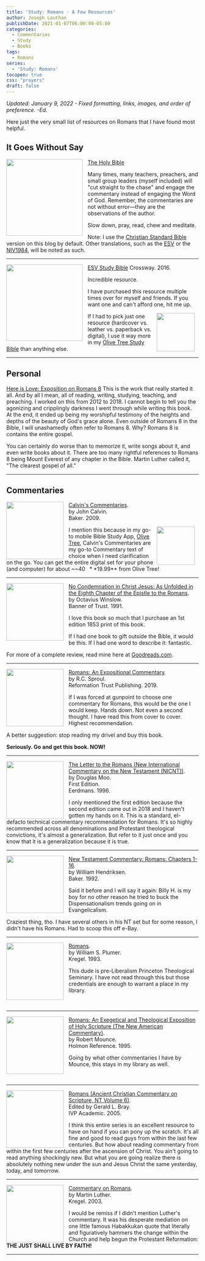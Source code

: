 ```yaml
---
title: 'Study: Romans - A Few Resources'
author: Joseph Louthan
publishDate: 2021-01-07T06:00:00-05:00
categories:
  - Commentaries
  - Study
  - Books
tags:
  - Romans
series:
  - 'Study: Romans'
tocopen: true
css: "prayers"
draft: false
---
```

*Updated: January 9, 2022 - Fixed formatting, links, images, and order of preference. -Ed.*

Here just the very small list of resources on Romans that I have found most helpful.

## It Goes Without Say

[<img src="https://images-na.ssl-images-amazon.com/images/I/91DXb+atXsL.jpg" align="left" width="200" style="padding-right: 10px" />The Holy Bible](https://amzn.to/3FbGqbM)

Many times, many teachers, preachers, and small group leaders (myself included) will "cut straight to the chase" and engage the commentary instead of engaging the Word of God. Remember, the commentaries are not without error—they are the observations of the author.

Slow down, pray, read, chew and meditate.

Note: I use the [Christian Standard Bible](https://csbible.com) version on this blog by default. Other translations, such as the [ESV](https://www.crossway.org/bibles/) or the [NIV1984](https://bibleportal.com/version/NIV1984), will be noted as such.
&nbsp;  

___

<p style="clear:both;">

[<img src="https://images-na.ssl-images-amazon.com/images/I/41nNWgurO3L._SX394_BO1,204,203,200_.jpg" align="left" width="200" style="padding-right: 10px" />ESV Study Bible](https://amzn.to/3FbGs38)
Crossway. 2016.

Incredible resource.

I have purchased this resource multiple times over for myself and friends. If you want one and can't afford one, hit me up.

[<img src="https://www.toolsandapplications.com/wp-content/uploads/2011/08/Bible+-by-Olive-Tree-app-icon.png" align="right" width="100" style="padding-right: 10px" />](https://www.olivetree.com) If I had to pick just one resource (hardcover vs. leather vs. paperback vs. digital), I use it way more in my [Olive Tree Study Bible](https://www.olivetree.com) than anything else.  

___

<p style="clear:both;">

## Personal

[Here is Love: Exposition on Romans 8](/series/here-is-love/) This is the work that really started it all. And by all I mean, all of reading, writing, studying, teaching, and preaching. I worked on this from 2012 to 2018.  I cannot begin to tell you the agonizing and cripplingly darkness I went through while writing this book. At the end, it ended up being my worshipful testimony of the heights and depths of the beauty of God's grace alone.  Even outside of Romans 8 in the Bible, I will unashamedly often refer to Romans 8. Why? Romans 8 is contains the entire gospel.

You can certainly do worse than to memorize it, write songs about it, and even write books about it.  There are too many rightful references to Romans 8 being Mount Everest of any chapter in the Bible.  Martin Luther called it, "The clearest gospel of all."

___

## Commentaries

<p style="clear:both;">

[<img src="https://images-na.ssl-images-amazon.com/images/I/41mjq2lbVJL._SX330_BO1,204,203,200_.jpg" align="left" width="150" style="padding-right: 10px" />Calvin's Commentaries](https://www.olivetree.com/store/product.php?productid=17517).  
by John Calvin.  
Baker. 2009.

[<img src="https://www.toolsandapplications.com/wp-content/uploads/2011/08/Bible+-by-Olive-Tree-app-icon.png" align="right" width="100" style="padding-right: 10px" />](https://www.olivetree.com)I mention this because in my go-to mobile Bible Study App, [Olive Tree](https://www.olivetree.com), Calvin's Commentaries are my go-to Commentary text of choice when I need clarification on the go. You can get the entire digital set for your phone (and computer) for about ~~$40~~ **$19.99** from Olive Tree!

___

<p style="clear:both;">

[<img src="https://images-na.ssl-images-amazon.com/images/I/51utvezkAcL._SX323_BO1,204,203,200_.jpg" align="left" width="150" style="padding-right: 10px" />No Condemnation in Christ Jesus: As Unfolded in the Eighth Chapter of the Epistle to the Romans](https://amzn.to/3zDFiMZ).  
by Octavius Winslow.  
Banner of Trust. 1991.

I love this book so much that I purchase an 1st edition 1853 print of this book.

If I had one book to gift outside the Bible, it would be this. If I had one word to describe it: fantastic.

For more of a complete review, read mine here at [Goodreads.com](https://www.goodreads.com/review/show/134527292).

___

<p style="clear:both;">

[<img src="https://images-na.ssl-images-amazon.com/images/I/51enHREddML._SX343_BO1,204,203,200_.jpg" align="left" width="150" style="padding-right: 10px" />Romans: An Expositional Commentary](https://amzn.to/3GaYTGJ).  
by R.C. Sproul.  
Reformation Trust Publishing. 2019.

If I was forced at gunpoint to choose one commentary for Romans, this would be the one I would keep. Hands down. Not even a second thought. I have read this from cover to cover. Highest recommendation.

A better suggestion: stop reading my drivel and buy this book. 

**Seriously. Go and get this book. NOW!**
___

<p style="clear:both;">

[<img src="https://images-na.ssl-images-amazon.com/images/I/510tS0bc3jL._SX336_BO1,204,203,200_.jpg" align="left" width="150" style="padding-right: 10px" />The Letter to the Romans (New International Commentary on the New Testament (NICNT))](https://amzn.to/3tcauBO).  
by Douglas Moo.  
First Edition.  
Eerdmans. 1996.

I only mentioned the first edition because the second edition came out in 2018 and I haven't gotten my hands on it. This is a standard, el-defacto technical commentary recommendation for Romans. It's so highly recommended across all denominations and Protestant theological convictions, it's almost a generalization. But refer to it just once and you know that it is a generalization because it is true.

___

<p style="clear:both;">

[<img src="https://images-na.ssl-images-amazon.com/images/I/51JRo7sUdGL._SY291_BO1,204,203,200_QL40_FMwebp_.jpg" align="left" width="150" style="padding-right: 10px" />New Testament Commentary: Romans: Chapters 1-16](https://amzn.to/3zHvu4D).  
by William Hendriksen.  
Baker. 1992.

Said it before and I will say it again: Billy H. is my boy for no other reason he tried to buck the Dispensationalism trends going on in Evangelicalism.

Craziest thing, tho. I have several others in his NT set but for some reason, I didn't have his Romans. Had to scoop this off e-Bay.
&nbsp;  

___

<p style="clear:both;">

[<img src="https://books.google.com/books/content?id=nn1EAAAACAAJ&printsec=frontcover&img=1&zoom=1&imgtk=AFLRE72sbduWDe-FDdpJWpEdxA39XGAk1Gn13nRRTn19x0PuOx37CIrB_n2nhpSVq7yoiqH1iW6sP9z5Yug16kxtKECC1uxXNf6EawIr8vLirT5K_YS7G7ji9NtjXaKf_FVMtPRbBX4B" align="left" width="150" style="padding-right: 10px" />Romans](https://amzn.to/3zFAIxv).  
by William S. Plumer.  
Kregel. 1993.
  
This dude is pre-Liberalism Princeton Theological Seminary. I have not read through this but those credentials are enough to warrant a place in my library.

&nbsp;

___

<p style="clear:both;">

[<img src="https://images-na.ssl-images-amazon.com/images/I/41Oh-dWTyCL._SX318_BO1,204,203,200_.jpg" align="left" width="150" style="padding-right: 10px" />Romans: An Exegetical and Theological Exposition of Holy Scripture (The New American Commentary)](https://amzn.to/33hjElg).  
by Robert Mounce.  
Holmon Reference. 1995.

Going by what other commentaries I have by Mounce, this stays in my library as well.

&nbsp;

___

<p style="clear:both;">

[<img src="https://images-na.ssl-images-amazon.com/images/I/51XmpThqFeS._SY291_BO1,204,203,200_QL40_FMwebp_.jpg" align="left" width="150" style="padding-right: 10px" />Romans (Ancient Christian Commentary on Scripture, NT Volume 6)](https://amzn.to/3HLaNra).  
Edited by Gerald L. Bray.  
IVP Academic. 2005.

I think this entire series is an excellent resource to have on hand if you can pony up the scratch.  It's all fine and good to read guys from within the last few centuries. But how about reading commentary from within the first few centuries after the ascension of Christ. You ain't going to read anything shockingly new.  But what you are going realize there is absolutely nothing new under the sun and Jesus Christ the same yesterday, today, and tomorrow.

___

<p style="clear:both;">

[<img src="https://images-na.ssl-images-amazon.com/images/I/41yNgHWAm0L._SY291_BO1,204,203,200_QL40_FMwebp_.jpg" align="left" width="150" style="padding-right: 10px" />Commentary on Romans](https://amzn.to/3r13Tat).  
by Martin Luther.  
Kregel. 2003.

I would be remiss if I didn't mention Luther's commentary. It was his desperate mediation on one little famous Habakkukan quote that literally and figuratively hammers the change within the Church and help begun the Protestant Reformation: **THE JUST SHALL LIVE BY FAITH!**

___

<p style="clear:both;">

